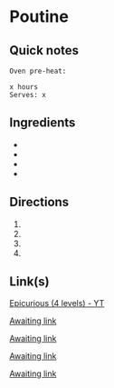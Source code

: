 # Poutine

## Quick notes 
```
Oven pre-heat: 

x hours
Serves: x
```

## Ingredients
+ 
+ 
+ 
+ 


## Directions
1. 


1. 


1. 


1. 


## Link(s)
[Epicurious (4 levels) - YT](https://www.youtube.com/watch?v=WafWphQzUlo)

[Awaiting link](url)

[Awaiting link](url)

[Awaiting link](url)

[Awaiting link](url)
